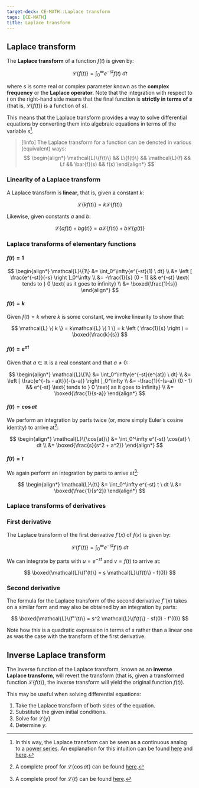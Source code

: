 ```yaml
---
target-deck: CE-MATH::Laplace transform
tags: [CE-MATH]
title: Laplace transform
---
```


## Laplace transform

The **Laplace transform** of a function $f(t)$ is given by:

$$
\mathcal{L}\{f(t)\} = \int_0^\infty {e^{-st} f(t) \ dt}
$$

where $s$ is some real or complex parameter known as the **complex frequency** or the **Laplace operator**. Note that the integration with respect to $t$ on the right-hand side means that the final function is **strictly in terms of $s$** (that is, $\mathcal{L}\{f(t)\}$ is a function of $s$).

This means that the Laplace transform provides a way to solve differential equations by converting them into algebraic equations in terms of the variable $s$[^1].

>[!info] The Laplace transform for a function can be denoted in various (equivalent) ways:
>$$
>\begin{align*}
>\mathcal{L}\{f(t)\} && L\{f(t)\} &&
>\mathcal{L}(f) && Lf &&
>\bar{f}(s) && f(s)
>\end{align*}
>$$

### Linearity of a Laplace transform

A Laplace transform is **linear**, that is, given a constant $k$:

$$
\mathcal{L}\{kf(t)\} = k\mathcal{L}\{f(t)\}
$$

Likewise, given constants $a$ and $b$:

$$
\mathcal{L}\{af(t) + bg(t)\} = a\mathcal{L}\{f(t)\} + b\mathcal{L}\{g(t)\}
$$

### Laplace transforms of elementary functions

#### $f(t) = 1$

$$
\begin{align*}
\mathcal{L}\{1\} &= \int_0^\infty{e^{-st}(1) \ dt} \\
&= \left [ \frac{e^{-st}}{-s} \right ]_0^\infty \\
&= -\frac{1}{s} (0 - 1)
&& e^{-st} \text{ tends to } 0 \text{ as it goes to infinity} \\
&= \boxed{\frac{1}{s}}
\end{align*}
$$

#### $f(t) = k$

Given $f(t) = k$ where $k$ is some constant, we invoke linearity to show that:

$$
\mathcal{L} \{ k \} = k\mathcal{L} \{ 1 \} 
= k \left ( \frac{1}{s} \right )
= \boxed{\frac{k}{s}}
$$

#### $f(t) = e^{at}$

Given that $a \in \mathbb{R}$ is a real constant and that $a \neq 0$:

$$
\begin{align*}
\mathcal{L}\{1\} &= \int_0^\infty{e^{-st}(e^{at}) \ dt} \\
&= \left [ \frac{e^{-(s - a)t}}{-(s-a)} \right ]_0^\infty \\
&= -\frac{1}{-(s-a)} (0 - 1)
&& e^{-st} \text{ tends to } 0 \text{ as it goes to infinity} \\
&= \boxed{\frac{1}{s-a}}
\end{align*}
$$

#### $f(t) = \cos{at}$

We perform an integration by parts twice (or, more simply Euler's cosine identity) to arrive at[^2]:

$$
\begin{align*}
\mathcal{L}\{\cos{at}\} &= \int_0^\infty e^{-st} \cos{at} \ dt \\
&= \boxed{\frac{s}{s^2 + a^2}}
\end{align*}
$$

#### $f(t) = t$

We again perform an integration by parts to arrive at[^3]:

$$
\begin{align*}
\mathcal{L}\{t\} &= \int_0^\infty e^{-st} t \ dt \\
&= \boxed{\frac{1}{s^2}}
\end{align*}
$$

### Laplace transforms of derivatives

### First derivative

The Laplace transform of the first derivative $f'(x)$ of $f(x)$ is given by:

$$
\mathcal{L}\{f'(t)\} = \int_0^\infty {e^{-st} f'(t) \ dt}
$$

We can integrate by parts with $u = e^{-st}$ and $v = f(t)$ to arrive at:

$$
\boxed{\mathcal{L}\{f'(t)\} = s \mathcal{L}\{f(t)\} - f(0)}
$$

### Second derivative

The formula for the Laplace transform of the second derivative $f''(x)$ takes on a similar form and may also be obtained by an integration by parts:

$$
\boxed{\mathcal{L}\{f''(t)\} = s^2 \mathcal{L}\{f(t)\} - sf(0) - f'(0)}
$$

Note how this is a quadratic expression in terms of $s$ rather than a linear one as was the case with the transform of the first derivative.

## Inverse Laplace transform

The inverse function of the Laplace transform, known as an **inverse Laplace transform**, will revert the transform (that is, given a transformed function $\mathcal{L}\{f(t)\}$, the inverse transform will yield the original function $f(t)$).

This may be useful when solving differential equations:

1. Take the Laplace transform of both sides of the equation.
2. Substitute the given initial conditions.
3. Solve for $\mathcal{L}\{y\}$
4. Determine $y$.

[^1]: In this way, the Laplace transform can be seen as a continuous analog to a [power series](https://en.wikipedia.org/wiki/Power_series). An explanation for this intuition can be found [here](https://www.youtube.com/watch?v=zvbdoSeGAgI) and [here](https://www.youtube.com/watch?v=hqOboV2jgVo).
[^2]: A complete proof for $\mathcal{L}\{\cos{at}\}$ can be found [here](https://proofwiki.org/wiki/Laplace_Transform_of_Cosine).
[^3]: A complete proof for $\mathcal{L}\{t\}$ can be found [here](https://proofwiki.org/wiki/Laplace_Transform_of_Identity_Mapping).
